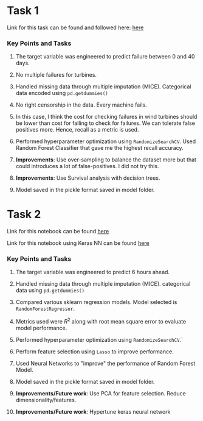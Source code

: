 
#  Task 1

Link for this task can be found and followed here: [here](https://github.com/sarora/CodeChallenge/blob/master/CodingChallenge/Data%20Science/Task1.ipynb)


### Key Points and Tasks

1. The target variable was engineered to predict failure between 0 and 40 days.

2. No multiple failures for turbines.

3. Handled missing data through multiple imputation (MICE). Categorical data encoded using `pd.getdummies()`

4. No right censorship in the data. Every machine fails.

5. In this case, I think the cost for checking failures in wind turbines should be lower than cost for failing to check for failures. We can tolerate false positives more. Hence, recall as a metric is used.

6. Performed hyperparameter optimization using `RandomizeSearchCV`.  Used Random Forest Classifier that gave me the highest recall accuracy.

7. **Improvements**: Use over-sampling to balance the dataset more but that could introduces a lot of false-positives. I did not try this.

8. **Improvements**: Use Survival analysis with decision trees.

9. Model saved in the pickle format saved in model folder.

# Task 2

Link for this notebook can be found [here](https://github.com/sarora/CodeChallenge/blob/master/CodingChallenge/Data%20Science/Task2.ipynb)

Link for this notebook using Keras NN can be found [here](https://github.com/sarora/CodeChallenge/blob/master/CodingChallenge/Data%20Science/Task2_NN.ipynb)



### Key Points and Tasks


1. The target variable was engineered to predict 6 hours ahead.

2.  Handled missing data through multiple imputation (MICE). categorical data using `pd.getdummies()`

3. Compared various sklearn regression models. Model selected  is `RandomForestRegressor`.

4. Metrics used were $R^2$ along with root mean square error to evaluate model performance.

5.  Performed hyperparameter optimization using `RandomizeSearchCV`.`

6. Perform feature selection using `Lasso` to improve performance.

7. Used Neural Networks to "improve" the performance of Random Forest Model.

8. Model saved in the pickle format saved in model folder.

9. **Improvements/Future work**: Use PCA for feature selection. Reduce dimensionality/features.

10. **Improvements/Future work**: Hypertune keras neural network
